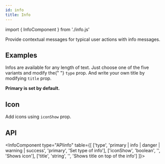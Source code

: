 ```yaml
---
id: info
title: Info
---
```


import { InfoComponent } from './info.js'

<p>Provide contextual messages for typical user actions with info messages.</p>

## Examples
<p>Infos are available for any length of text. Just choose one of the five variants and modify the{" "} <code>type</code> prop. And write your own title by modifying <code>title</code> prop.</p>
<b>Primary is set by default.</b>
<InfoComponent type="infos" types={['Primary', 'Info', 'Danger', 'Warning', 'Success']}></InfoComponent>

## Icon
<p>Add icons using <code>iconShow</code> prop.</p>
<InfoComponent type="icon" types={['Primary', 'Info', 'Danger', 'Warning', 'Success']} icons={['envelope-alt', 'info-circle', 'times-circle', 'exclamation-triangle', 'check-circle']}></InfoComponent>

## API
<InfoComponent type="APIinfo" table={[
    ['type', 'primary | info | danger | warning | success', 'primary', 'Set type of info'],
    ['iconShow', 'boolean', '', 'Shows icon'],
    ['title', 'string', '', 'Shows title on top of the info']
]}></InfoComponent>